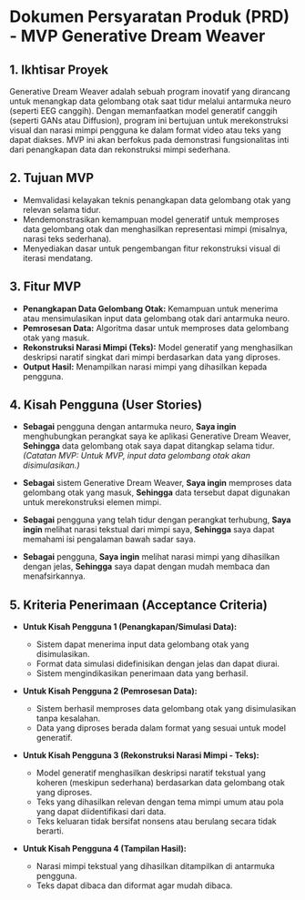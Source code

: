 # Dokumen Persyaratan Produk (PRD) - MVP Generative Dream Weaver

## 1. Ikhtisar Proyek

Generative Dream Weaver adalah sebuah program inovatif yang dirancang untuk menangkap data gelombang otak saat tidur melalui antarmuka neuro (seperti EEG canggih). Dengan memanfaatkan model generatif canggih (seperti GANs atau Diffusion), program ini bertujuan untuk merekonstruksi visual dan narasi mimpi pengguna ke dalam format video atau teks yang dapat diakses. MVP ini akan berfokus pada demonstrasi fungsionalitas inti dari penangkapan data dan rekonstruksi mimpi sederhana.

## 2. Tujuan MVP

*   Memvalidasi kelayakan teknis penangkapan data gelombang otak yang relevan selama tidur.
*   Mendemonstrasikan kemampuan model generatif untuk memproses data gelombang otak dan menghasilkan representasi mimpi (misalnya, narasi teks sederhana).
*   Menyediakan dasar untuk pengembangan fitur rekonstruksi visual di iterasi mendatang.

## 3. Fitur MVP

*   **Penangkapan Data Gelombang Otak:** Kemampuan untuk menerima atau mensimulasikan input data gelombang otak dari antarmuka neuro.
*   **Pemrosesan Data:** Algoritma dasar untuk memproses data gelombang otak yang masuk.
*   **Rekonstruksi Narasi Mimpi (Teks):** Model generatif yang menghasilkan deskripsi naratif singkat dari mimpi berdasarkan data yang diproses.
*   **Output Hasil:** Menampilkan narasi mimpi yang dihasilkan kepada pengguna.

## 4. Kisah Pengguna (User Stories)

*   **Sebagai** pengguna dengan antarmuka neuro,
    **Saya ingin** menghubungkan perangkat saya ke aplikasi Generative Dream Weaver,
    **Sehingga** data gelombang otak saya dapat ditangkap selama tidur.
    *(Catatan MVP: Untuk MVP, input data gelombang otak akan disimulasikan.)*

*   **Sebagai** sistem Generative Dream Weaver,
    **Saya ingin** memproses data gelombang otak yang masuk,
    **Sehingga** data tersebut dapat digunakan untuk merekonstruksi elemen mimpi.

*   **Sebagai** pengguna yang telah tidur dengan perangkat terhubung,
    **Saya ingin** melihat narasi tekstual dari mimpi saya,
    **Sehingga** saya dapat memahami isi pengalaman bawah sadar saya.

*   **Sebagai** pengguna,
    **Saya ingin** melihat narasi mimpi yang dihasilkan dengan jelas,
    **Sehingga** saya dapat dengan mudah membaca dan menafsirkannya.

## 5. Kriteria Penerimaan (Acceptance Criteria)

*   **Untuk Kisah Pengguna 1 (Penangkapan/Simulasi Data):**
    *   Sistem dapat menerima input data gelombang otak yang disimulasikan.
    *   Format data simulasi didefinisikan dengan jelas dan dapat diurai.
    *   Sistem mengindikasikan penerimaan data yang berhasil.

*   **Untuk Kisah Pengguna 2 (Pemrosesan Data):**
    *   Sistem berhasil memproses data gelombang otak yang disimulasikan tanpa kesalahan.
    *   Data yang diproses berada dalam format yang sesuai untuk model generatif.

*   **Untuk Kisah Pengguna 3 (Rekonstruksi Narasi Mimpi - Teks):**
    *   Model generatif menghasilkan deskripsi naratif tekstual yang koheren (meskipun sederhana) berdasarkan data gelombang otak yang diproses.
    *   Teks yang dihasilkan relevan dengan tema mimpi umum atau pola yang dapat diidentifikasi dari data.
    *   Teks keluaran tidak bersifat nonsens atau berulang secara tidak berarti.

*   **Untuk Kisah Pengguna 4 (Tampilan Hasil):**
    *   Narasi mimpi tekstual yang dihasilkan ditampilkan di antarmuka pengguna.
    *   Teks dapat dibaca dan diformat agar mudah dibaca.
